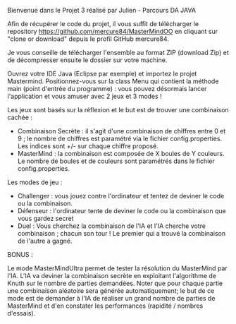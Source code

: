 Bienvenue dans le Projet 3 réalisé par Julien - Parcours DA JAVA

Afin de récupérer le code du projet, il vous suffit de télécharger le repository https://github.com/mercure84/MasterMindOO en cliquant sur "clone or download" depuis le profil GitHub mercure84.

Je vous conseille de télécharger l'ensemble au format ZIP (download Zip) et de décompresser ensuite le dossier sur votre machine.

Ouvrez votre IDE Java (Eclipse par exemple) et importez le projet Mastermind.
Positionnez-vous sur la class Menu qui contient la méthode main (point d'entrée du programme) : vous pouvez désormais lancer l'application et vous amuser avec 2 jeux et 3 modes !

Les jeux sont basés sur la réflexion et le but est de trouver une combinaison cachée :


- Combinaison Secrète : il s'agit d'une combinaison de chiffres entre 0 et 9 ; le nombre de chiffres est paramétré via le fichier config.properties. Les indices sont +/- sur chaque chiffre proposé.
- MasterMind : la combinaison est composée de X boules de Y couleurs. Le nombre de boules et de couleurs sont paramétrés dans le fichier config.properties.

Les modes de jeu :
- Challenger : vous jouez contre l'ordinateur et tentez de deviner le code ou la combinaison.
- Défenseur : l'ordinateur tente de deviner le code ou la combinaison que vous gardez secret
- Duel : Vous cherchez la combinaison de l'IA et l'IA cherche votre combinaison ; chacun son tour ! Le premier qui a trouvé la combinaison de l'autre a gagné.



BONUS : 

Le mode MasterMindUltra permet de tester la résolution du MasterMind par l'IA.
L'IA va deviner la combinaison secrète en exploitant l'algorithme de Knuth sur le nombre de parties demandées. Noter que pour chaque partie une combinaison aléatoire sera générée automatiquement; le but de ce mode est de demander à l'IA de réaliser un grand nombre de parties de MasterMind et d'en constater les performances (rapidité / nombres d'essais).